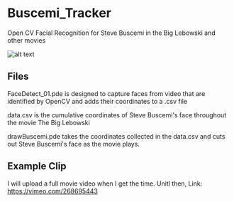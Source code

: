 # Buscemi_Tracker
Open CV Facial Recognition for Steve Buscemi in the Big Lebowski and other movies

![alt text](https://imgur.com/a/UMl9vTp "Buscemi")

## Files
FaceDetect_01.pde is designed to capture faces from video that are identified by OpenCV and adds their coordinates to a .csv file

data.csv is the cumulative coordinates of Steve Buscemi's face throughout the movie The Big Lebowski

drawBuscemi.pde takes the coordinates collected in the data.csv and cuts out Steve Buscemi's face as the movie plays. 

## Example Clip
I will upload a full movie video when I get the time.
Unitl then, Link: https://vimeo.com/268695443


